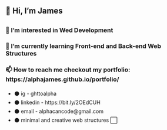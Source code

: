<h2> 👋 Hi, I’m James <h2> 
<h3>👀 I’m interested in Wed Development</h3>

 <h3>🌱 I’m currently learning Front-end and Back-end Web Structures</h3>
 <h3> 📫 How to reach me checkout my portfolio: https://alphajames.github.io/portfolio/ </h3>
 <h4> </h4>
 <ul>
 <li> ⚫ ig - ghttoalpha </li>
  <li> ⚫ linkedin - https://bit.ly/2OEdCUH </li>
  <li> ⚫ email - alphacancode@gmail.com </li>
   <li> ⚫ minimal and creative web structures ⬜ </li>
</ul>



<!---
alphajames/alphajames is a ✨ special ✨ repository because its `README.md` (this file) appears on your GitHub profile.
You can click the Preview link to take a look at your changes.
--->
